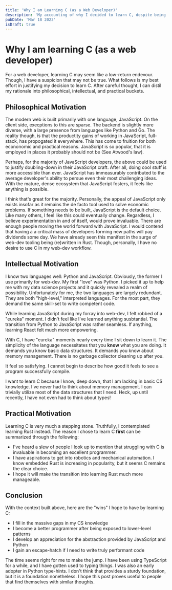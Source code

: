 ```yaml
---
title: 'Why I am Learning C (as a Web Developer)'
description: 'My accounting of why I decided to learn C, despite being a web developer.'
pubDate: 'Mar 18 2023'
isDraft: true
---
```


# Why I am learning C (as a web developer)

For a web developer, learning C may seem like a low-return endevour. Though, I have a suspicion that may not be true. What follows is my best effort in justifying my decision to learn C. After careful thought, I can distil my rationale into philosophical, intellectual, and practical buckets.

## Philosophical Motivation
The modern web is built primarily with one language, JavaScript. On the client side, execptions to this are sparse. The backend is slightly more diverse, with a large presence from languages like Python and Go. The reality though, is that the productity gains of working in JavaScript, full-stack, has propogated it everywhere. This has come to fruition for both econonomic and practical reasons. JavaScript is so popular, that it is employed in places it probably should not be (See Atwood's law).

Perhaps, for the majority of JavaScript developers, the above could be used to justify doubling-down in their JavaScript craft. After all, doing cool stuff is more accessible than ever. JavaScript has immeasurably contributed to the average developer's ability to persue even their most challenging ideas. With the mature, dense ecosystem that JavaScript fosters, it feels like anything is possible.

I think that's great for the majority. Personally, the appeal of JavaScript only exists insofar as it remains the de facto tool used to solve economic problems. If something needs to be built, JavaScript is the default choice. Like many others, I feel like this could eventually change. Regardless, I believe experimentation in and of itself, would prove invaluable. There are enough people moving the world forward with JavaScript. I would contend that having a a critical mass of developers forming new paths will pay dividends some day. We have already seen this manifest in the surge of web-dev tooling being (re)written in Rust. Though, personally, I have no desire to use C in my web-dev workflow.

## Intellectual Motivation
I know two languages well: Python and JavaScript. Obviously, the former I use primarily for web-dev. My first "love" was Python. I picked it up to help me with my data science projects and it quickly revealed a realm of possibility. Unfortunately for me, the two languages are largely redundant. They are both "high-level," interpreted languages. For the most part, they demand the same skill-set to write competent code.

While learning JavaScript during my forray into web-dev, I felt robbed of a "eureka" moment. I didn't feel like I've learned anything susbtantial. The transition from Python to JavaScript was rather seamless. If anything, learning React felt much more empowering.

With C, I have "eureka" moments nearly every time I sit down to learn it. The simplicity of the language necessitates that you **know** what you are doing. It demands you know basic data structures. It demands you know about memory management. There is no garbage collector cleaning up after you. 

It feel so satisfying. I cannot begin to describe how good it feels to see a program successfully compile.

I want to learn C because I know, deep down, that I am lacking in basic CS knowledge. I've never had to think about memory management. I can trivially utilize most of the data structures that I need. Heck, up until recently, I have not even had to think about types!

## Practical Motivation
Learning C is very much a stepping stone. Truthfully, I contemplated learning Rust instead. The reason I chose to learn C **first** can be summarized through the following:
- I've heard a slew of people I look up to mention that struggling with C is invaluable in becoming an excellent programmer.
- I have aspirations to get into robotics and mechanical automation. I know embedded Rust is increasing in popularity, but it seems C remains the clear choice.
- I hope it will make the transition into learning Rust much more manageable.

## Conclusion
With the context built above, here are the "wins" I hope to have by learning C:
- I fill in the massive gaps in my CS knowledge
- I become a better programmer after being exposed to lower-level patterns
- I develop an appreciation for the abstraction provided by JavaScript and Python
- I gain an escape-hatch if I need to write truly performant code

The time seems right for me to make the jump. I have been using TypeScript for a while, and I have gotten used to typing things. I was also an early adopter in Python type-hints. I don't think that provides a sturdy foundation, but it is a foundation nonetheless. I hope this post proves useful to people that find themselves with similar thoughts.

